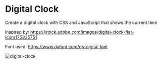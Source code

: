 # Digital Clock

Create a digital clock with CSS and JavaScript that shows the current time

Inspired by: https://stock.adobe.com/images/digital-clock-flat-icon/175835751

Font used: https://www.dafont.com/ds-digital.font


![digital-clock](https://user-images.githubusercontent.com/6689087/180237893-a0f01b14-72d5-41ce-a042-7daecca80fe9.png)
